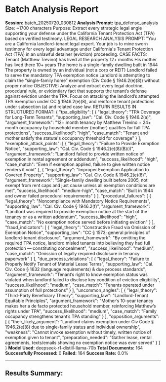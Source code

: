 # Batch Analysis Report

**Session:** batch_20250720_030812
**Analysis Prompt:** tpa_defense_analysis  Size: ~1700 characters Purpose: Extract every strategic legal angle supporting your defense under the California Tenant Protection Act (TPA) based on verified testimony. LEGAL RESEARCH ANALYSIS PROMPT:  "You are a California landlord-tenant legal expert. Your job is to mine sworn testimony for every legal advantage under California's Tenant Protection Act (TPA) in an unlawful detainer (eviction) proceeding. CASE FACTS:      Tenant (Matthew Trevino) has lived at the property 12+ months      His mother has lived there 10+ years      The home is a single-family dwelling built in 1944      The property is owned by an individual (not a corp or REIT)      Landlord failed to serve the mandatory TPA exemption notice      Landlord is attempting to claim the “single-family home” exemption (Civ Code § 1946.2(e)(8)) without proper notice  OBJECTIVE:  Analyze and extract every legal doctrine, procedural rule, or evidentiary fact that supports the tenant’s defense against eviction under the TPA.  Focus on attacking the landlord’s attempted TPA exemption under CC § 1946.2(e)(8), and reinforce tenant protections under subsection (a) and related case law.   RETURN RESULTS IN STRUCTURED FORMAT:  {   "tpa_eligibility": [     {       "legal_theory": "TPA Coverage for Long-Term Tenants",       "supporting_law": "Cal. Civ. Code § 1946.2(a)",       "argument_framework": "12+ month tenancy by Matthew Trevino + 24+ month occupancy by household member (mother) qualifies for full TPA protections",       "success_likelihood": "high",       "case_match": "Tenant and mother satisfy the statute's occupancy threshold for coverage"     }   ],   "exemption_attack_points": [     {       "legal_theory": "Failure to Provide Exemption Notice",       "supporting_law": "Cal. Civ. Code § 1946.2(e)(8)(B)(i)",       "argument_framework": "Landlord failed to provide written notice of exemption in rental agreement or addendum",       "success_likelihood": "high",       "case_match": "Even if exemption applied, failure to give written notice renders it void"     },     {       "legal_theory": "Improper Exemption Application to Covered Property",       "supporting_law": "Cal. Civ. Code § 1946.2(e)(8)",       "argument_framework": "Single-family dwelling built before 2005, not exempt from rent caps and just cause unless all exemption conditions are met",       "success_likelihood": "medium-high",       "case_match": "Built in 1944 and owner failed procedural requirements"     }   ],   "procedural_failures": [     {       "legal_theory": "Noncompliance with Mandatory Notice Requirements",       "supporting_law": "Cal. Civ. Code § 1946.2(f)",       "argument_framework": "Landlord was required to provide exemption notice at the start of the tenancy or as a written addendum",       "success_likelihood": "high",       "case_match": "No exemption notice served before initiating eviction"     }   ],   "fraud_indicators": [     {       "legal_theory": "Constructive Fraud via Omission of Exemption Notice",       "supporting_law": "CC § 1573; general principles of landlord-tenant disclosure",       "argument_framework": "By omitting the required TPA notice, landlord misled tenants into believing they had full protection — constituting concealment",       "success_likelihood": "medium",       "case_match": "Omission of legally required disclosure in tenancy paperwork"     }   ],   "due_process_violations": [     {       "legal_theory": "Failure to Properly Notify Tenant of Material Lease Terms",       "supporting_law": "Cal. Civ. Code § 1632 (language requirements) & due process standards",       "argument_framework": "Tenant’s right to know exemption status was violated when landlord failed to disclose key condition of eviction eligibility",       "success_likelihood": "medium",       "case_match": "Tenants operated under assumption of full protections"     }   ],   "uncommon_angles": [     {       "legal_theory": "Third-Party Beneficiary Theory",       "supporting_law": "Landlord-Tenant Equitable Principles",       "argument_framework": "Mother’s 10-year tenancy makes her a de facto protected household member, reinforcing Matthew’s rights under TPA",       "success_likelihood": "medium",       "case_match": "Family occupancy strengthens tenant’s TPA standing"     }   ],   "opposition_arguments": [     {       "their_likely_argument": "Landlord claims exemption under Civ Code § 1946.2(e)(8) due to single-family status and individual ownership",       "weakness": "Cannot invoke exemption without timely, written notice of exemption given to tenant",       "preparation_needed": "Gather lease, rental agreements, texts/emails showing no exemption notice was ever served"     }   ] }
**Model Used:** deepseek-r1-distill-llama-70b
**Total Documents:** 164
**Successfully Processed:** 0
**Failed:** 164
**Success Rate:** 0.0%

---

## Results Summary:


